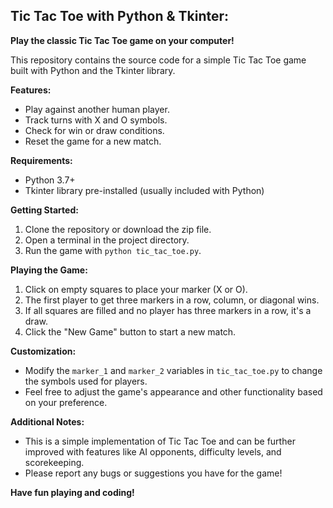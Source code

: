 ## Tic Tac Toe with Python & Tkinter: 

**Play the classic Tic Tac Toe game on your computer!**

This repository contains the source code for a simple Tic Tac Toe game built with Python and the Tkinter library.

**Features:**

* Play against another human player.
* Track turns with X and O symbols.
* Check for win or draw conditions.
* Reset the game for a new match.

**Requirements:**

* Python 3.7+
* Tkinter library pre-installed (usually included with Python)

**Getting Started:**

1. Clone the repository or download the zip file.
2. Open a terminal in the project directory.
3. Run the game with `python tic_tac_toe.py`.

**Playing the Game:**

1. Click on empty squares to place your marker (X or O).
2. The first player to get three markers in a row, column, or diagonal wins.
3. If all squares are filled and no player has three markers in a row, it's a draw.
4. Click the "New Game" button to start a new match.

**Customization:**

* Modify the `marker_1` and `marker_2` variables in `tic_tac_toe.py` to change the symbols used for players.
* Feel free to adjust the game's appearance and other functionality based on your preference.

**Additional Notes:**

* This is a simple implementation of Tic Tac Toe and can be further improved with features like AI opponents, difficulty levels, and scorekeeping.
* Please report any bugs or suggestions you have for the game!

**Have fun playing and coding!**

